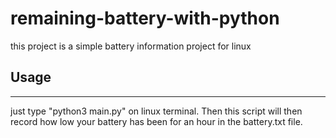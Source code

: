 # remaining-battery-with-python
this project is a simple battery information project for linux

<h2>Usage</h2>
<hr>
just type "python3 main.py" on linux terminal. Then this script will then record how low your battery has been for an hour in the battery.txt file.
